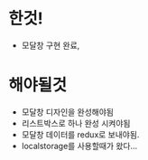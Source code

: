 # 한것!

- 모달창 구현 완료,

# 해야될것

- 모달창 디자인을 완성해야됨
- 리스트박스로 하나 완성 시켜야됨
- 모달창 데이터를 redux로 보내야됨.
- localstorage를 사용할때가 왔다...
